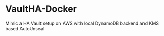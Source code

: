 # VaultHA-Docker
Mimic a HA Vault setup on AWS with local DynamoDB backend and KMS based AutoUnseal
